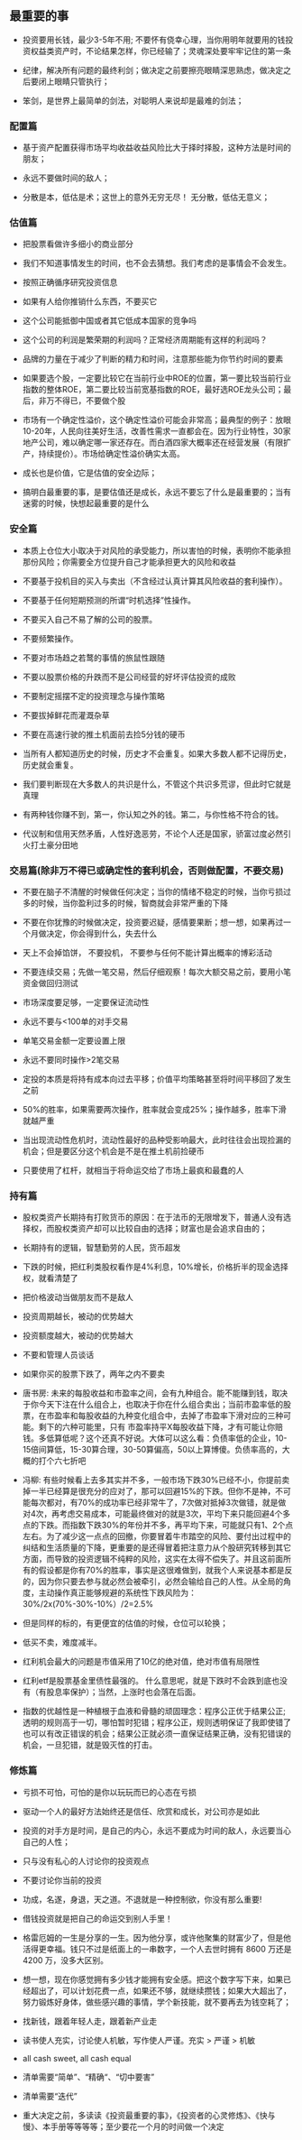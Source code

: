 ## 最重要的事

* 投资要用长钱，最少3-5年不用; 不要怀有侥幸心理，当你用明年就要用的钱投资权益类资产时，不论结果怎样，你已经输了；灵魂深处要牢牢记住的第一条

* 纪律，解决所有问题的最终利剑；做决定之前要擦亮眼睛深思熟虑，做决定之后要闭上眼睛只管执行；

* 笨剑，是世界上最简单的剑法，对聪明人来说却是最难的剑法；


### 配置篇

* 基于资产配置获得市场平均收益收益风险比大于择时择股，这种方法是时间的朋友；

* 永远不要做时间的敌人；

* 分散是本，低估是术；这世上的意外无穷无尽！ 无分散，低估无意义；


### 估值篇

* 把股票看做许多细小的商业部分

* 我们不知道事情发生的时间，也不会去猜想。我们考虑的是事情会不会发生。

* 按照正确循序研究投资信息

* 如果有人给你推销什么东西，不要买它

* 这个公司能抵御中国或者其它低成本国家的竞争吗

* 这个公司的利润是繁荣期的利润吗？正常经济周期能有这样的利润吗？

* 品牌的力量在于减少了判断的精力和时间，注意那些能为你节约时间的要素

* 如果要选个股，一定要比较它在当前行业中ROE的位置，第一要比较当前行业指数的整体ROE，第二要比较当前宽基指数的ROE，最好选ROE龙头公司；最后，非万不得已，不要做个股

* 市场有一个确定性溢价，这个确定性溢价可能会非常高；最典型的例子：放眼10-20年，人民向往美好生活，改善性需求一直都会在。因为行业特性，30家地产公司，难以确定哪一家还存在。而白酒四家大概率还在经营发展（有限扩产，持续提价）。市场给确定性溢价确实太高。

* 成长也是价值，它是估值的安全边际；

* 搞明白最重要的事，是要估值还是成长，永远不要忘了什么是最重要的；当有迷雾的时候，快想起最重要的是什么


### 安全篇

* 本质上仓位大小取决于对风险的承受能力，所以害怕的时候，表明你不能承担那份风险；你需要全方位提升自己才能承担更大的风险和收益

*  不要基于投机目的买入与卖出（不含经过认真计算其风险收益的套利操作）。

* 不要基于任何短期预测的所谓“时机选择”性操作。

* 不要买入自己不易了解的公司的股票。

* 不要频繁操作。

* 不要对市场趋之若鹜的事情的旅鼠性跟随

* 不要以股票价格的升跌而不是公司经营的好坏评估投资的成败

* 不要制定摇摆不定的投资理念与操作策略

* 不要拔掉鲜花而灌溉杂草

* 不要在高速行驶的推土机面前去捡5分钱的硬币

* 当所有人都知道历史的时候，历史才不会重复。如果大多数人都不记得历史，历史就会重复。

* 我们要判断现在大多数人的共识是什么，不管这个共识多荒谬，但此时它就是真理

* 有两种钱你赚不到，第一，你认知之外的钱。第二，与你性格不符合的钱。

* 代议制和信用天然矛盾，人性好逸恶劳，不论个人还是国家，骄富过度必然引火打土豪分田地


### 交易篇(除非万不得已或确定性的套利机会，否则做配置，不要交易)

* 不要在脑子不清醒的时候做任何决定；当你的情绪不稳定的时候，当你亏损过多的时候，当你盈利过多的时候，智商就会非常严重的下降

* 不要在你犹豫的时候做决定，投资要迟疑，感情要果断；想一想，如果再过一个月做决定，你会得到什么，失去什么

* 天上不会掉馅饼， 不要投机， 不要参与任何不能计算出概率的博彩活动

* 不要连续交易；先做一笔交易，然后仔细观察！每次大额交易之前，要用小笔资金做回归测试

* 市场深度要足够，一定要保证流动性

* 永远不要与<100单的对手交易

* 单笔交易金额一定要设置上限

* 永远不要同时操作>2笔交易

* 定投的本质是将持有成本向过去平移；价值平均策略甚至将时间平移回了发生之前

* 50%的胜率，如果需要两次操作，胜率就会变成25%；操作越多，胜率下滑就越严重

* 当出现流动性危机时，流动性最好的品种受影响最大，此时往往会出现捡漏的机会；但是要区分这个机会是不是在推土机前捡硬币

* 只要使用了杠杆，就相当于将命运交给了市场上最疯和最蠢的人


### 持有篇

* 股权类资产长期持有打败货币的原因：在于法币的无限增发下，普通人没有选择权，而股权类资产却可以比较自由的选择；财富也是会追求自由的；

* 长期持有的逻辑，智慧勤劳的人民，货币超发

* 下跌的时候，把红利类股权看作是4%利息，10%增长，价格折半的现金选择权，就看清楚了

* 把价格波动当做朋友而不是敌人

* 投资周期越长，被动的优势越大

* 投资额度越大，被动的优势越大

* 不要和管理人员谈话

* 如果你买的股票下跌了，两年之内不要卖

* 唐书房: 未来的每股收益和市盈率之间，会有九种组合。能不能赚到钱，取决于你今天下注在什么组合上，也取决于你在什么组合卖出；当前市盈率低的股票，在市盈率和每股收益的九种变化组合中，去掉了市盈率下滑对应的三种可能。剩下的六种可能里，只有 市盈率持平X每股收益下降，才有可能让你赔钱。多低算低呢？这个还真不好说。大体可以这么看：负债率低的企业，10-15倍间算低，15-30算合理，30-50算偏高，50以上算博傻。负债率高的，大概的打个六七折吧

* 冯柳: 有些时候看上去多其实并不多，一般市场下跌30%已经不小，你提前卖掉一半已经算是很充分的应对了，那可以回避15%的下跌。但你不是神，不可能每次都对，有70%的成功率已经非常牛了，7次做对抵掉3次做错，就是做对4次，再考虑交易成本，可能最终做对的就是3次，平均下来只能回避4个多点的下跌。而指数下跌30%的年份并不多，再平均下来，可能就只有1、2个点左右。为了减少这一点点的回撤，你要冒着牛市踏空的风险、要付出过程中的纠结和生活质量的下降，更重要的是还得冒着把注意力从个股研究转移到其它方面，而导致的投资逻辑不纯粹的风险，这实在太得不偿失了。并且这前面所有的假设都是你有70%的胜率，事实是这很难做到，就我个人来说基本都是反的，因为你只要去参与就必然会被牵引，必然会输给自己的人性。从全局的角度，主动操作真正能够规避的系统性下跌风险为：30%/2x(70%-30%-10%）/2=2.5%

* 但是同样的标的，有更便宜的估值的时候，仓位可以轮换；

* 低买不卖，难度减半。

* 红利机会最大的问题是市值采用了10亿的绝对值，绝对市值有局限性

* 红利etf是股票基金里债性最强的。 什么意思呢，就是下跌时不会跌到底也没有（有股息率保护）；当然，上涨时也会落在后面。

* 指数的优越性是一种植根于血液和骨髓的顽固理念：程序公正优于结果公正; 透明的规则高于一切，哪怕暂时犯错；程序公正，规则透明保证了我即使错了也可以有改正错误的机会；结果公正就必须一直保证结果正确，没有犯错误的机会，一旦犯错，就是毁灭性的打击。


### 修炼篇

* 亏损不可怕，可怕的是你以玩玩而已的心态在亏损

*  驱动一个人的最好方法始终还是信任、欣赏和成长，对公司亦是如此

* 投资的对手方是时间，是自己的内心，永远不要成为时间的敌人，永远要当心自己的人性；

* 只与没有私心的人讨论你的投资观点

* 不要讨论你当前的投资

* 功成，名遂，身退，天之道。不退就是一种控制欲，你没有那么重要!

* 借钱投资就是把自己的命运交到别人手里！

* 格雷厄姆的一生是分享的一生。因为他分享，或许他聚集的财富少了，但是他活得更幸福。钱只不过是纸面上的一串数字，一个人去世时拥有 8600 万还是 4200 万，没多大区别。
* 想一想，现在你感觉拥有多少钱才能拥有安全感。把这个数字写下来，如果已经超出了，可以计划花费一点，如果还不够，就继续攒钱；如果大大超出了，努力锻炼好身体，做些感兴趣的事情，学个新技能，就不要再去为钱空耗了；

* 找新钱，跟着年轻人走，跟着新产业走

* 读书使人充实，讨论使人机敏，写作使人严谨。充实 > 严谨 > 机敏

* all cash sweet, all cash equal

* 清单需要“简单”、“精确“、“切中要害”

* 清单需要“迭代”

* 重大决定之前，多读读《投资最重要的事》，《投资者的心灵修炼》、《快与慢》、本手册等等等等；至少要花一个月的时间做一个决定
